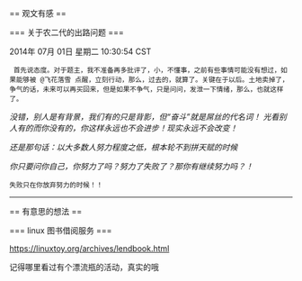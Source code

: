 

== 观文有感 ==

=== 关于农二代的出路问题 ===

2014年 07月 01日 星期二 10:30:54 CST

     首先说态度。对于题主，我不准备再多批评了，小，不懂事，之前有些事情可能没有想过，如果能够被 @飞花落雪 点醒，立刻行动，那么，过去的，就算了。关键在于以后。土地卖掉了，争气的话，未来可以再买回来，但是如果不争气，只是问问，发泄一下情绪，那么，也就这样了。


*没错，别人是有背景，我们有的只是背影，但“奋斗”就是屌丝的代名词！ 光看别人有的而你没有的，你这样永远也不会进步！现实永远不会改变！*

*还是那句话：以大多数人努力程度之低，根本轮不到拼天赋的时候*

*你只要问你自己，你努力了吗？努力了失败了？那你有继续努力吗？！*

    失败只在你放弃努力的时候！！



-------


== 有意思的想法 ==

=== linux 图书借阅服务 ===

https://linuxtoy.org/archives/lendbook.html

记得哪里看过有个漂流瓶的活动，真实的哦


